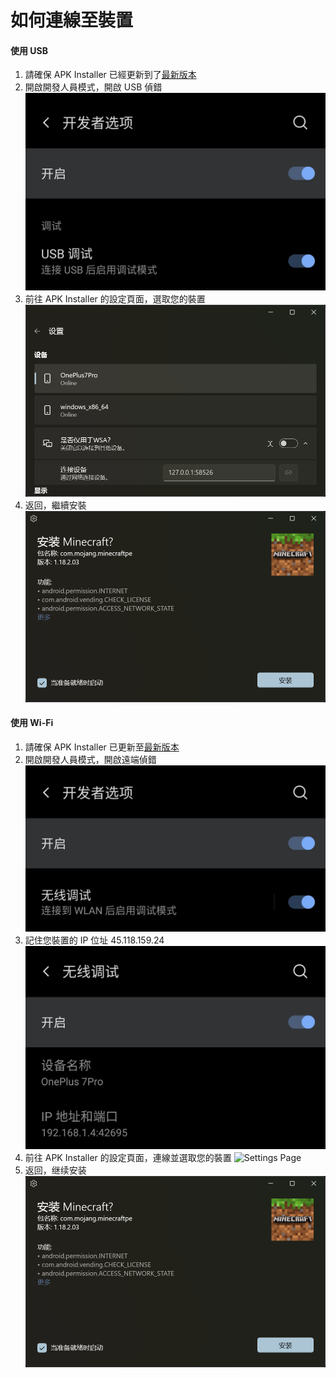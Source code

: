 # 如何連線至裝置
#### 使用 USB
1. 請確保 APK Installer 已經更新到了[最新版本](https://www.microsoft.com/store/productId/9P2JFQ43FPPG "APK Installer")
2. 開啟開發人員模式，開啟 USB 偵錯![開發人員模式](https://raw.githubusercontent.com/Paving-Base/APK-Installer/screenshots/Documents/Tutorials/How%20To%20Connect%20Device/Images/Screenshot_20221002-172252.jpg)
3. 前往 APK Installer 的設定頁面，選取您的裝置![設定頁面](https://raw.githubusercontent.com/Paving-Base/APK-Installer/screenshots/Documents/Tutorials/How%20To%20Connect%20Device/Images/Snipaste_2022-10-02_17-37-30.png)
4. 返回，繼續安裝 ![繼續安裝](https://raw.githubusercontent.com/Paving-Base/APK-Installer/screenshots/Documents/Tutorials/How%20To%20Connect%20Device/Images/Snipaste_2022-10-02_17-34-04.png)
#### 使用 Wi-Fi
1. 請確保 APK Installer 已更新至[最新版本](https://www.microsoft.com/store/productId/9P2JFQ43FPPG "APK Installer")
2. 開啟開發人員模式，開啟遠端偵錯 ![開發人員模式](https://raw.githubusercontent.com/Paving-Base/APK-Installer/screenshots/Documents/Tutorials/How%20To%20Connect%20Device/Images/Screenshot_20221002-174001.jpg)
3. 記住您裝置的 IP 位址 45.118.159.24 ![IP 位址](https://raw.githubusercontent.com/Paving-Base/APK-Installer/screenshots/Documents/Tutorials/How%20To%20Connect%20Device/Images/Screenshot_20221002-174200.jpg)
3. 前往 APK Installer 的設定頁面，連線並選取您的裝置 ![Settings Page 
](https://raw.githubusercontent.com/Paving-Base/APK-Installer/screenshots/Documents/Tutorials/How%20To%20Connect%20Device/Images/Snipaste_2022-10-02_17-46-28.png)
4. 返回，继续安装 ![繼續安裝](https://raw.githubusercontent.com/Paving-Base/APK-Installer/screenshots/Documents/Tutorials/How%20To%20Connect%20Device/Images/Snipaste_2022-10-02_17-34-04.png)
